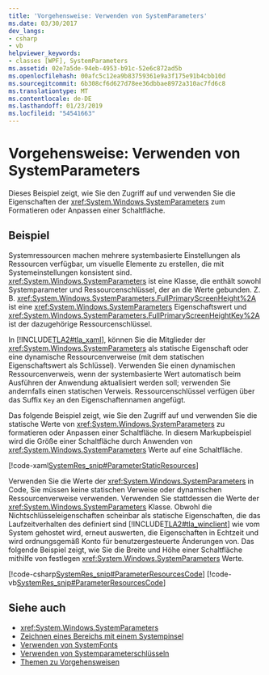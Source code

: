 ```yaml
---
title: 'Vorgehensweise: Verwenden von SystemParameters'
ms.date: 03/30/2017
dev_langs:
- csharp
- vb
helpviewer_keywords:
- classes [WPF], SystemParameters
ms.assetid: 02e7a5de-94eb-4953-b91c-52e6c872ad5b
ms.openlocfilehash: 00afc5c12ea9b83759361e9a3f175e91b4cbb10d
ms.sourcegitcommit: 6b308cf6d627d78ee36dbbae8972a310ac7fd6c8
ms.translationtype: MT
ms.contentlocale: de-DE
ms.lasthandoff: 01/23/2019
ms.locfileid: "54541663"
---
```

# <a name="how-to-use-systemparameters"></a>Vorgehensweise: Verwenden von SystemParameters
Dieses Beispiel zeigt, wie Sie den Zugriff auf und verwenden Sie die Eigenschaften der <xref:System.Windows.SystemParameters> zum Formatieren oder Anpassen einer Schaltfläche.  
  
## <a name="example"></a>Beispiel  
 Systemressourcen machen mehrere systembasierte Einstellungen als Ressourcen verfügbar, um visuelle Elemente zu erstellen, die mit Systemeinstellungen konsistent sind. <xref:System.Windows.SystemParameters> ist eine Klasse, die enthält sowohl Systemparameter und Ressourcenschlüssel, der an die Werte gebunden. Z. B. <xref:System.Windows.SystemParameters.FullPrimaryScreenHeight%2A> ist eine <xref:System.Windows.SystemParameters> Eigenschaftswert und <xref:System.Windows.SystemParameters.FullPrimaryScreenHeightKey%2A> ist der dazugehörige Ressourcenschlüssel.  
  
 In [!INCLUDE[TLA2#tla_xaml](../../../../includes/tla2sharptla-xaml-md.md)], können Sie die Mitglieder der <xref:System.Windows.SystemParameters> als statische Eigenschaft oder eine dynamische Ressourcenverweise (mit dem statischen Eigenschaftswert als Schlüssel). Verwenden Sie einen dynamischen Ressourcenverweis, wenn der systembasierte Wert automatisch beim Ausführen der Anwendung aktualisiert werden soll; verwenden Sie andernfalls einen statischen Verweis. Ressourcenschlüssel verfügen über das Suffix `Key` an den Eigenschaftennamen angefügt.  
  
 Das folgende Beispiel zeigt, wie Sie den Zugriff auf und verwenden Sie die statische Werte von <xref:System.Windows.SystemParameters> zu formatieren oder Anpassen einer Schaltfläche. In diesem Markupbeispiel wird die Größe einer Schaltfläche durch Anwenden von <xref:System.Windows.SystemParameters> Werte auf eine Schaltfläche.  
  
 [!code-xaml[SystemRes_snip#ParameterStaticResources](../../../../samples/snippets/csharp/VS_Snippets_Wpf/SystemRes_snip/CSharp/Pane1.xaml#parameterstaticresources)]  
  
 Verwenden Sie die Werte der <xref:System.Windows.SystemParameters> in Code, Sie müssen keine statischen Verweise oder dynamischen Ressourcenverweise verwenden. Verwenden Sie stattdessen die Werte der <xref:System.Windows.SystemParameters> Klasse. Obwohl die Nichtschlüsseleigenschaften scheinbar als statische Eigenschaften, die das Laufzeitverhalten des definiert sind [!INCLUDE[TLA2#tla_winclient](../../../../includes/tla2sharptla-winclient-md.md)] wie vom System gehostet wird, erneut auswerten, die Eigenschaften in Echtzeit und wird ordnungsgemäß Konto für benutzergesteuerte Änderungen von. Das folgende Beispiel zeigt, wie Sie die Breite und Höhe einer Schaltfläche mithilfe von festlegen <xref:System.Windows.SystemParameters> Werte.  
  
 [!code-csharp[SystemRes_snip#ParameterResourcesCode](../../../../samples/snippets/csharp/VS_Snippets_Wpf/SystemRes_snip/CSharp/Pane1.xaml.cs#parameterresourcescode)]
 [!code-vb[SystemRes_snip#ParameterResourcesCode](../../../../samples/snippets/visualbasic/VS_Snippets_Wpf/SystemRes_snip/VisualBasic/Pane1.xaml.vb#parameterresourcescode)]  
  
## <a name="see-also"></a>Siehe auch
- <xref:System.Windows.SystemParameters>
- [Zeichnen eines Bereichs mit einem Systempinsel](../../../../docs/framework/wpf/graphics-multimedia/how-to-paint-an-area-with-a-system-brush.md)
- [Verwenden von SystemFonts](../../../../docs/framework/wpf/advanced/how-to-use-systemfonts.md)
- [Verwenden von Systemparameterschlüsseln](../../../../docs/framework/wpf/advanced/how-to-use-system-parameters-keys.md)
- [Themen zu Vorgehensweisen](../../../../docs/framework/wpf/advanced/resources-how-to-topics.md)
